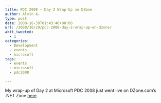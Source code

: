 ```yaml
---
title: PDC 2008 – Day 2 Wrap-Up on DZone
author: Alvin A.
type: post
date: 2008-10-30T01:43:46+00:00
url: /2008/10/29/pdc-2008-day-2-wrap-up-on-dzone/
aktt_tweeted:
  - 1
categories:
  - Development
  - events
  - microsoft
tags:
  - events
  - microsoft
  - pdc2008

---
```

My wrap-up of Day 2 at Microsoft PDC 2008 just went live on DZone.com’s .NET Zone <a title="Microsoft PDC 2008: Day 2 Wrap-Up" href="http://dotnet.dzone.com/news/microsoft-pdc-2008-day-2-wrap-" target="_blank">here</a>. <a title=".NET DZone" href="http://dotnet.dzone.com/news/microsoft-pdc-2008-day-1-wrap-" target="_blank"></a>